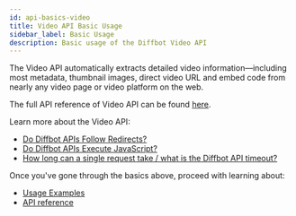 ```yaml
---
id: api-basics-video
title: Video API Basic Usage
sidebar_label: Basic Usage
description: Basic usage of the Diffbot Video API
---
```


The Video API automatically extracts detailed video information—including most metadata, thumbnail images, direct video URL and embed code from nearly any video page or video platform on the web.

The full API reference of Video API can be found [here](api-video).

Learn more about the Video API:

- [Do Diffbot APIs Follow Redirects?](explain-apis-follow-redirects)
- [Do Diffbot APIs Execute JavaScript?](explain-apis-javascript-support)
- [How long can a single request take / what is the Diffbot API timeout?](/docs/en/explain-diffbot-api-timeout)

Once you've gone through the basics above, proceed with learning about:

- [Usage Examples](api-usage-video)
- [API reference](api-video)